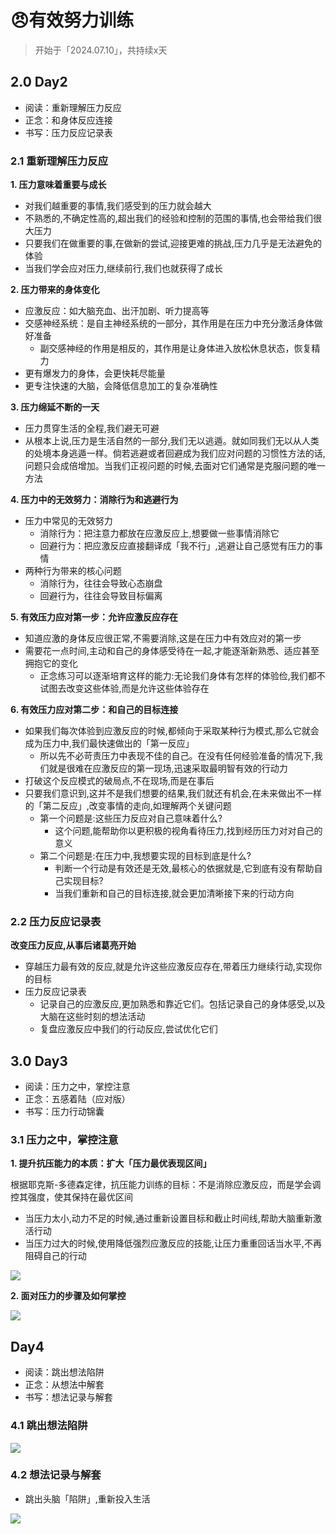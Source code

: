 # 😠有效努力训练

> 开始于「2024.07.10」，共持续x天


## 2.0 Day2

- 阅读：重新理解压力反应 
- 正念：和身体反应连接 
- 书写：压力反应记录表

### 2.1 重新理解压力反应

**1. 压力意味着重要与成长**

- 对我们越重要的事情,我们感受到的压力就会越大 
- 不熟悉的,不确定性高的,超出我们的经验和控制的范围的事情,也会带给我们很大压力
- 只要我们在做重要的事,在做新的尝试,迎接更难的挑战,压力几乎是无法避免的体验
- 当我们学会应对压力,继续前行,我们也就获得了成长

**2. 压力带来的身体变化**

- 应激反应：如大脑充血、出汗加剧、听力提高等
- 交感神经系统：是自主神经系统的一部分，其作用是在压力中充分激活身体做好准备
  - 副交感神经的作用是相反的，其作用是让身体进入放松休息状态，恢复精力
- 更有爆发力的身体，会更快耗尽能量
- 更专注快速的大脑，会降低信息加工的复杂准确性

**3. 压力绵延不断的一天**

- 压力贯穿生活的全程,我们避无可避 
- 从根本上说,压力是生活自然的一部分,我们无以逃遁。就如同我们无以从人类的处境本身逃遁一样。倘若逃避或者回避成为我们应对问题的习惯性方法的话,问题只会成倍增加。当我们正视问题的时候,去面对它们通常是克服问题的唯一方法

**4. 压力中的无效努力：消除行为和逃避行为**

- 压力中常见的无效努力
  - 消除行为：把注意力都放在应激反应上,想要做一些事情消除它
  - 回避行为：把应激反应直接翻译成「我不行」,逃避让自己感觉有压力的事情
- 两种行为带来的核心问题
  - 消除行为，往往会导致心态崩盘
  - 回避行为，往往会导致目标偏离

**5. 有效压力应对第一步：允许应激反应存在**

- 知道应激的身体反应很正常,不需要消除,这是在压力中有效应对的第一步
- 需要花一点时间,主动和自己的身体感受待在一起,才能逐渐新熟悉、适应甚至拥抱它的变化
  - 正念练习可以逐渐培育这样的能力:无论我们身体有怎样的体验俭,我们都不试图去改变这些体验,而是允许这些体验存在



**6. 有效压力应对第二步：和自己的目标连接**

- 如果我们每次体验到应激反应的时候,都倾向于采取某种行为模式,那么它就会成为压力中,我们最快速做出的「第一反应」
  - 所以先不必苛责压力中表现不佳的自己。在没有任何经验准备的情况下,我们就是很难在应激反应的第一现场,迅速采取最明智有效的行动力
- 打破这个反应模式的破局点,不在现场,而是在事后 
- 只要我们意识到,这并不是我们想要的结果,我们就还有机会,在未来做出不一样的「第二反应」,改变事情的走向,如理解两个关键问题
  - 第一个问题是:这些压力反应对自己意味着什么? 
    - 这个问题,能帮助你以更积极的视角看待压力,找到经历压力对对自己的意义
  - 第二个问题是:在压力中,我想要实现的目标到底是什么? 
    - 判断一个行动是有效还是无效,最核心的依据就是,它到底有没有帮助自己实现目标? 
    - 当我们重新和自己的目标连接,就会更加清晰接下来的行动方向

### 2.2 压力反应记录表

**改变压力反应,从事后诸葛亮开始**

- 穿越压力最有效的反应,就是允许这些应激反应存在,带着压力继续行动,实现你的目标
- 压力反应记录表 
  - 记录自己的应激反应,更加熟悉和靠近它们。包括记录自己的身体感受,以及大脑在这些时刻的想法活动
  - 复盘应激反应中我们的行动反应,尝试优化它们


## 3.0 Day3 

- 阅读：压力之中，掌控注意 
- 正念：五感着陆（应对版） 
- 书写：压力行动锦囊

### 3.1 压力之中，掌控注意

**1. 提升抗压能力的本质：扩大「压力最优表现区间」**

根据耶克斯-多德森定律，抗压能力训练的目标：不是消除应激反应，而是学会调控其强度，使其保持在最优区间 
  - 当压力太小,动力不足的时候,通过重新设置目标和截止时间线,帮助大脑重新激活行动
  - 当压力过大的时候,使用降低强烈应激反应的技能,让压力重重回话当水平,不再阻碍自己的行动

![](https://img.zhengyua.cn/blog/202407121046847.png)

**2. 面对压力的步骤及如何掌控**

![](https://img.zhengyua.cn/blog/202407121043322.png)


## Day4

- 阅读：跳出想法陷阱
- 正念：从想法中解套
- 书写：想法记录与解套


### 4.1 跳出想法陷阱

![](https://img.zhengyua.cn/blog/202407131059796.png)


### 4.2 想法记录与解套

- 跳出头脑「陷阱」,重新投入生活

![](https://img.zhengyua.cn/blog/202407131103818.png)